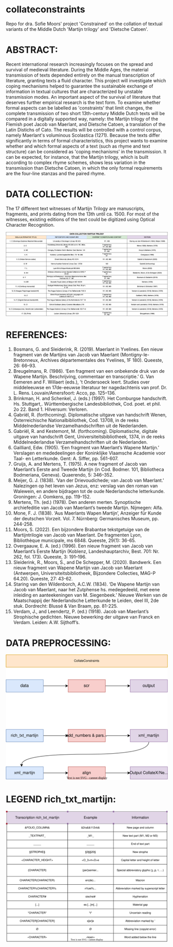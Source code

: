 # collateconstraints
Repo for dra. Sofie Moors' project 'Constrained' on the collation of textual variants of the Middle Dutch 'Martijn trilogy' and 'Dietsche Catoen'. 

# ABSTRACT: 
Recent international research increasingly focuses on the spread and survival of medieval literature. During the Middle Ages, the material transmission of texts depended entirely on the manual transcription of literature, granting texts a fluid character. This project will investigate which coping mechanisms helped to guarantee the sustainable exchange of information in textual cultures that are characterized by unstable transmission modes. An important aspect of the survival of literature that deserves further empirical research is the text form. To examine whether formal aspects can be labelled as 'constraints' that limit changes, the complete transmission of two short 13th-century Middle Dutch texts will be compared in a digitally supported way, namely: the Martijn trilogy of the Flemish poet Jacob van Maerlant, and Dietsche Catoen, a translation of the Latin Distichs of Cato. The results will be controlled with a control corpus, namely Maerlant's voluminous Scolastica (1271). Because the texts differ significantly in terms of formal characteristics, this project wants to examine whether and which formal aspects of a text (such as rhyme and text structure) can be considered as 'coping mechanisms' in the transmission. It can be expected, for instance, that the Martijn trilogy, which is built according to complex rhyme schemes, shows less variation in the transmission than Dietsche Catoen, in which the only formal requirements are the four-line stanzas and the paired rhyme.

# DATA COLLECTION: 
The 17 different text witnesses of Martijn Trilogy are manuscripts, fragments, and prints dating from the 13th until ca. 1500. For most of the witnesses, existing editions of the text could be digitized using Optical Character Recognition.

![image](https://github.com/SofieMoors/collateconstraints/blob/main/data/Figures_images_tables/DataCollectionMartijnTrilogy.drawio.png)

# REFERENCES: 
1) Bosmans, G. and Sleiderink, R. (2019). Maerlant in Yvelines. Een nieuw fragment van de Martijns van Jacob van Maerlant (Montigny-le-Bretonneux, Archives départementales des Yvelines, 1F 180). Queeste, 26: 66–93.
2) Breugelmans, R. (1986). ‘Een fragment van een onbekende druk van de Wapene Martijn. Beschrijving, commentaar en transcriptie.’ G. Van Eemeren and F. Willaert  (eds.), ’t Ondersoeck leert. Studies over middeleeuwse en 17de-eeuwse literatuur ter nagedachtenis van prof. Dr. L. Rens. Louvain/Amersfoort: Acco, pp. 125–136.
3) Brinkman, H. and Schenkel, J. (eds.) (1997). Het Comburgse handschrift. Hs. Stuttgart,. Württembergische Landesbibliothek, Cod. poet. et phil. 2o 22. Band 1. Hilversum: Verloren.
4) Gabriël, R. (forthcoming). Diplomatische uitgave van handschrift Wenen, Österreichische Nationalbibliothek, Cod. 13708, in de reeks Middelnederlandse Verzamelhandschriften uit de Nederlanden. 
5) Gabriël, R. and Kestemont, M. (forthcoming). Diplomatische, digitale uitgave van handschrift Gent, Universiteitsbibliotheek, 1374, in de reeks Middelnederlandse Verzamelhandschriften uit de Nederlanden. 
6) Gailliard, Edw. (1905). ‘Een fragment van Maerlant’s Wapene Martijn.’ Verslagen en mededeelingen der Koninklijke Vlaamsche Academie voor Taal- en Letterkunde. Gent: A. Siffer, pp. 561-607.
7) Gruijs, A. and Mertens, T. (1975). A new fragment of Jacob van Maerlant’s Eerste and Tweede Martijn (in Cod. Bodmer. 101, Bibliotheca Bodmeriana, Geneva). Quaerendo, 5: 346–352.
8) Meijer, G. J. (1838). ‘Van der Drievoudichede; van Jacob van Maerlant.’ Nalezingen op het leven van Jezus, enz: verslag van den roman van Walewein, en andere bijdragen tot de oude Nederlandsche letterkunde. Groningen: J. Oomkens, pp. 119-152.
9) Mertens, Th. (ed.) (1978). Den anderen merten. Synoptische archiefeditie van Jacob van Maerlant’s tweede Martijn. Nijmegen: Alfa.
10) Mone, F. J. (1838). ‘Aus Maerlants Wapen Martijn’, Anzeiger für Kunde der deutschen Vorzeit. Vol. 7. Nürnberg: Germanisches Museum, pp. 244-258.
11) Moors, S. (2022). Een bijzondere Brabantse tekstgetuige van de Martijntrilogie van Jacob van Maerlant. De fragmenten Lyon, Bibliothèque municipale, ms 6848. Queeste, 29(1): 36-65.
12) Overgaauw, E. A. (ed.) (1996). Een nieuw fragment van Jacob van Maerlant’s Eerste Martijn (Koblenz, Landeshauptarchiv, Best. 701: Nr. 262, fol. 173). Queeste, 3: 191–196.
13) Sleiderink, R., Moors, S., and De Schepper, M. (2020). Bandwerk. Een nieuw fragment van Wapene Martijn van Jacob van Maerlant (Antwerpen, Universiteitsbibliotheek, Bijzondere Collecties, MAG-P 64.20). Queeste, 27: 43-62.
14) Staring van den Wildenborch, A.C.W. (1834). ‘De Wapene Martijn van Jacob van Maerlant, naar het Zutphense hs. medegedeeld, met eene inleiding en aanteekeningen van M. Siegenbeek.’ Nieuwe Werken van de Maatschappij der Nederlandsche Letterkunde te Leiden, deel III, 2de stuk. Dordrecht: Blussé & Van Braam, pp. 81-225.
15) Verdam, J., and Leendertz, P. (ed.) (1918). Jacob van Maerlant’s Strophische gedichten. Nieuwe bewerking der uitgave van Franck en Verdam. Leiden: A.W. Sijthoff’s.


# DATA PREPROCESSING: 

![flowchart](https://github.com/SofieMoors/collateconstraints/blob/main/data/Figures_images_tables/flowchart.drawio.svg)

# LEGEND rich_txt_martijn:

![flowchart](https://github.com/SofieMoors/collateconstraints/blob/main/data/Figures_images_tables/Legend_rich_txt_files.drawio.svg)
